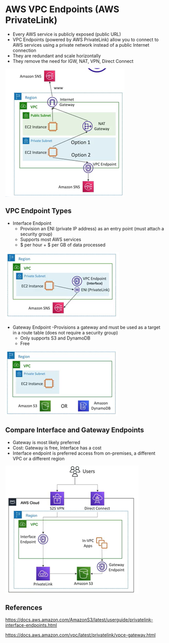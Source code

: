 # AWS VPC Endpoints (AWS PrivateLink)

- Every AWS service is publicly exposed (public URL)
- VPC Endpoints (powered by AWS PrivateLink) allow you to connect to AWS services using a private network instead of a public Internet connection
- They are redundant and scale horizontally
- They remove the need for IGW, NAT, VPN, Direct Connect

![Alt text](images/vpc-endpoint.png)

## VPC Endpoint Types

- Interface Endpoint
    - Provision an ENI (private IP address) as an entry point (must attach a security group)
    - Supports most AWS services
    - $ per hour + $ per GB of data processed

![Alt text](images/interface-endpoint.png)

- Gateway Endpoint
    -Provisions a gateway and must be used as a target in a route table (does not require a security group)
    - Only supports S3 and DynamoDB
    - Free

![Alt text](images/gateway-endpoint.png)

## Compare Interface and Gateway Endpoints

- Gateway is most likely preferred
- Cost: Gateway is free, Interface has a cost
- Interface endpoint is preferred access from on-premises, a different VPC or a different region

![Alt text](images/gateway-vs-interface.png)

## References

https://docs.aws.amazon.com/AmazonS3/latest/userguide/privatelink-interface-endpoints.html

https://docs.aws.amazon.com/vpc/latest/privatelink/vpce-gateway.html